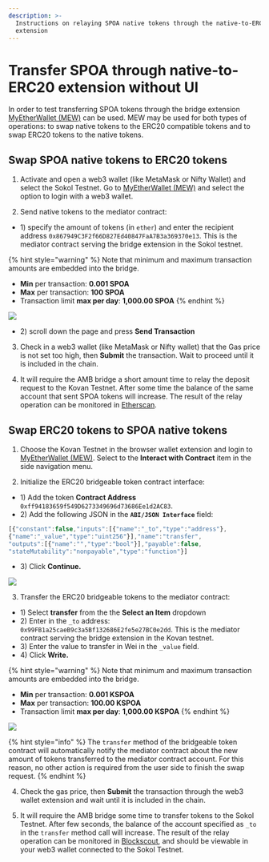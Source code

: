 ```yaml
---
description: >-
  Instructions on relaying SPOA native tokens through the native-to-ERC20 bridge
  extension
---
```


# Transfer SPOA through native-to-ERC20 extension without UI

In order to test transferring SPOA tokens through the bridge extension [MyEtherWallet \(MEW\)](https://www.myetherwallet.com/access-my-wallet) can be used. MEW may be used for both types of operations: to swap native tokens to the ERC20 compatible tokens and to swap ERC20 tokens to the native tokens.

## Swap SPOA native tokens to ERC20 tokens

1. Activate and open a web3 wallet \(like MetaMask or Nifty Wallet\) and select the Sokol Testnet. Go to [MyEtherWallet \(MEW\)](https://www.myetherwallet.com/access-my-wallet) and select the option to login with a web3 wallet.

2. Send native tokens to the mediator contract:

* 1\) specify the amount of tokens \(in `ether`\) and enter the recipient address `0x867949C3F2f66D827Ed40847FaA7B3a369370e13`. This is the mediator contract serving the bridge extension in the Sokol testnet.

{% hint style="warning" %}
Note that minimum and maximum transaction amounts are embedded into the bridge. 

* **Min** per transaction: **0.001 SPOA**
* **Max** per transaction: **100 SPOA**
* Transaction limit **max per day**: **1,000.00 SPOA**
{% endhint %}

![](../../.gitbook/assets/image%20%289%29.png)

* 2\) scroll down the page and press **Send Transaction**

3. Check in a web3 wallet \(like MetaMask or Nifty wallet\) that the Gas price is not set too high, then **Submit** the transaction. Wait to proceed until it is included in the chain.

4. It will require the AMB bridge a short amount time to relay the deposit request to the Kovan Testnet. After some time the balance of the same account that sent SPOA tokens will increase. The result of the relay operation can be monitored in [Etherscan](https://kovan.etherscan.io/token/0xff94183659f549d6273349696d73686ee1d2ac83#balances).

## Swap ERC20 tokens to SPOA native tokens

1. Choose the Kovan Testnet in the browser wallet extension and login to [MyEtherWallet \(MEW\)](https://www.myetherwallet.com/access-my-wallet). Select to the **Interact with Contract** item in the side navigation menu.

2. Initialize the ERC20 bridgeable token contract interface:

* 1\) Add the token **Contract Address** `0xff94183659f549D6273349696d73686Ee1d2AC83`.
* 2\) Add the following JSON in the **`ABI/JSON Interface`** field:

```javascript
[{"constant":false,"inputs":[{"name":"_to","type":"address"},
{"name":"_value","type":"uint256"}],"name":"transfer",
"outputs":[{"name":"","type":"bool"}],"payable":false,
"stateMutability":"nonpayable","type":"function"}]
```

* 3\) Click **Continue.**

![](../../.gitbook/assets/image%20%284%29.png)

3. Transfer the ERC20 bridgeable tokens to the mediator contract:

* 1\) Select **transfer** from the the **Select an Item** dropdown
* 2\) Enter in the `_to` address: `0x99FB1a25caeB9c3a5Bf132686E2fe5e27BC0e2dd`. This is the mediator contract serving the bridge extension in the Kovan testnet.
* 3\) Enter the value to transfer in Wei in the `_value` field.
* 4\) Click **Write.**

{% hint style="warning" %}
Note that minimum and maximum transaction amounts are embedded into the bridge. 

* **Min** per transaction: **0.001 KSPOA**
* **Max** per transaction: **100.00 KSPOA**
* Transaction limit **max per day**: **1,000.00 KSPOA**
{% endhint %}

![](../../.gitbook/assets/image%20%2815%29.png)

{% hint style="info" %}
The `transfer` method of the bridgeable token contract will automatically notify the mediator contract about the new amount of tokens transferred to the mediator contract account. For this reason, no other action is required from the user side to finish the swap request.
{% endhint %}

4. Check the gas price, then **Submit** the transaction through the web3 wallet extension and wait until it is included in the chain.

5. It will require the AMB bridge some time to transfer tokens to the Sokol Testnet. After few seconds, the balance of the account specified as `_to` in the `transfer` method call will increase. The result of the relay operation can be monitored in [Blockscout](https://blockscout.com/poa/sokol/address/0x867949C3F2f66D827Ed40847FaA7B3a369370e13/coin-balances), and should be viewable in your web3 wallet connected to the Sokol Testnet.

